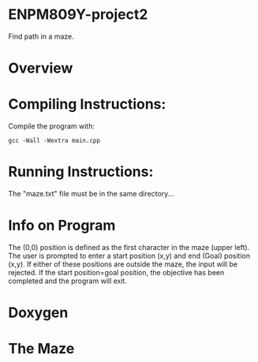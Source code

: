 # ENPM809Y-project2
Find path in a maze. 

# Overview

# Compiling Instructions:
Compile the program with:
```
gcc -Wall -Wextra main.cpp
```

# Running Instructions:

The "maze.txt" file must be in the same directory...


# Info on Program

The (0,0) position is defined as the first character in the maze (upper left). The user is prompted to enter a start position (x,y) and end (Goal) position (x,y). If either of these positions are outside the maze, the input will be rejected. If the start position=goal position, the objective has been completed and the program will exit.  

# Doxygen

# The Maze

